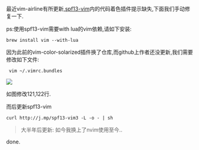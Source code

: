 最近vim-airline有所更新,[spf13-vim](http://vim.spf13.com)内的代码着色插件提示缺失,下面我们手动修复一下.

ps:使用spf13-vim需要with lua的vim依赖,请如下安装:

` brew install vim --with-lua `

因为此前的vim-color-solarized插件换了仓库,而github上作者还没更新,我们需要修改如下文件:

`  vim ~/.vimrc.bundles `

![](https://o4dyfn0ef.qnssl.com/image/Screen%20Shot%202016-02-09%20at%2023.03.18.png?imageView2/2/h/600)

如图修改121,122行.

而后更新spf13-vim

` curl http://j.mp/spf13-vim3 -L -o - | sh `

> 大半年后更新: 如今我换上了nvim使用至今.. 

done.